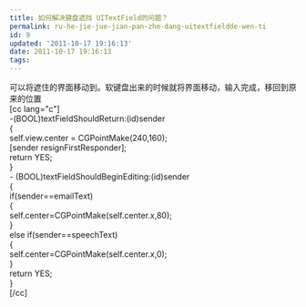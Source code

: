 ```yaml
---
title: 如何解决键盘遮挡 UITextField的问题？
permalink: ru-he-jie-jue-jian-pan-zhe-dang-uitextfieldde-wen-ti
id: 9
updated: '2011-10-17 19:16:13'
date: 2011-10-17 19:16:13
tags:
---
```


<p>可以将遮住的界面移动到。软键盘出来的时候就将界面移动，输入完成，移回到原来的位置<br />
[cc lang="c"]<br />
-(BOOL)textFieldShouldReturn:(id)sender<br />
{<br />
    self.view.center = CGPointMake(240,160);<br />
    [sender resignFirstResponder];<br />
    return YES;<br />
}<br />
- (BOOL)textFieldShouldBeginEditing:(id)sender<br />
{<br />
    if(sender==emailText)<br />
    {<br />
        self.center=CGPointMake(self.center.x,80);<br />
    }<br />
    else if(sender==speechText)<br />
    {<br />
        self.center=CGPointMake(self.center.x,0);<br />
    }<br />
    return YES;<br />
}<br />
[/cc]</p>
